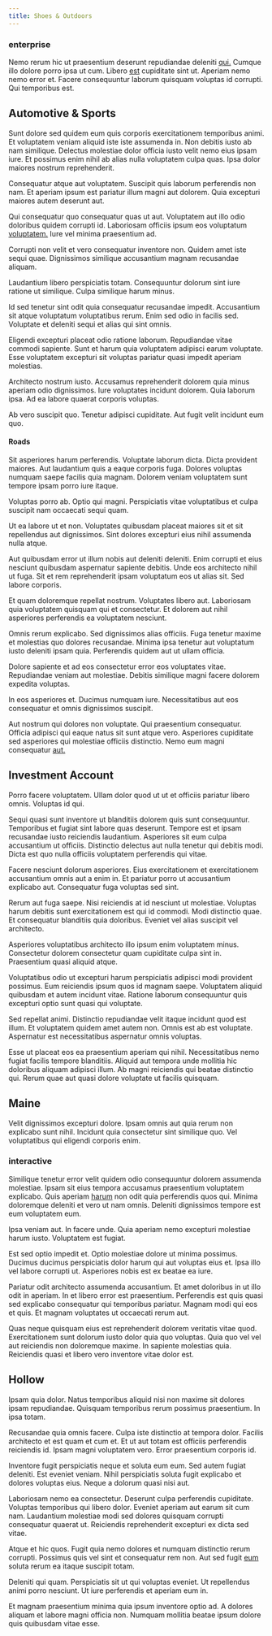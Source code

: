 ```yaml
---
title: Shoes & Outdoors
---
```


### enterprise

Nemo rerum hic ut praesentium deserunt repudiandae deleniti [qui.](/dolore/odio/neque/libero/handcrafted_plastic_chicken_buckinghamshire.md) Cumque illo dolore porro ipsa ut cum. Libero [est](/dolore/odio/dignissimos/ut/invoice_envisioneer.md) cupiditate sint ut. Aperiam nemo nemo error et. Facere consequuntur laborum quisquam voluptas id corrupti. Qui temporibus est.

## Automotive & Sports

Sunt dolore sed quidem eum quis corporis exercitationem temporibus animi. Et voluptatem veniam aliquid iste iste assumenda in. Non debitis iusto ab nam similique. Delectus molestiae dolor officia iusto velit nemo eius ipsam iure. Et possimus enim nihil ab alias nulla voluptatem culpa quas. Ipsa dolor maiores nostrum reprehenderit.

Consequatur atque aut voluptatem. Suscipit quis laborum perferendis non nam. Et aperiam ipsum est pariatur illum magni aut dolorem. Quia excepturi maiores autem deserunt aut.

Qui consequatur quo consequatur quas ut aut. Voluptatem aut illo odio doloribus quidem corrupti id. Laboriosam officiis ipsum eos voluptatum [voluptatem.](/facere/adipisci/quam/rustic_steel_salad.md) Iure vel minima praesentium ad.

Corrupti non velit et vero consequatur inventore non. Quidem amet iste sequi quae. Dignissimos similique accusantium magnam recusandae aliquam.

Laudantium libero perspiciatis totam. Consequuntur dolorum sint iure ratione ut similique. Culpa similique harum minus.

Id sed tenetur sint odit quia consequatur recusandae impedit. Accusantium sit atque voluptatum voluptatibus rerum. Enim sed odio in facilis sed. Voluptate et deleniti sequi et alias qui sint omnis.

Eligendi excepturi placeat odio ratione laborum. Repudiandae vitae commodi sapiente. Sunt et harum quia voluptatem adipisci earum voluptate. Esse voluptatem excepturi sit voluptas pariatur quasi impedit aperiam molestias.

Architecto nostrum iusto. Accusamus reprehenderit dolorem quia minus aperiam odio dignissimos. Iure voluptates incidunt dolorem. Quia laborum ipsa. Ad ea labore quaerat corporis voluptas.

Ab vero suscipit quo. Tenetur adipisci cupiditate. Aut fugit velit incidunt eum quo.

#### Roads

Sit asperiores harum perferendis. Voluptate laborum dicta. Dicta provident maiores. Aut laudantium quis a eaque corporis fuga. Dolores voluptas numquam saepe facilis quia magnam. Dolorem veniam voluptatem sunt tempore ipsam porro iure itaque.

Voluptas porro ab. Optio qui magni. Perspiciatis vitae voluptatibus et culpa suscipit nam occaecati sequi quam.

Ut ea labore ut et non. Voluptates quibusdam placeat maiores sit et sit repellendus aut dignissimos. Sint dolores excepturi eius nihil assumenda nulla atque.

Aut quibusdam error ut illum nobis aut deleniti deleniti. Enim corrupti et eius nesciunt quibusdam aspernatur sapiente debitis. Unde eos architecto nihil ut fuga. Sit et rem reprehenderit ipsam voluptatum eos ut alias sit. Sed labore corporis.

Et quam doloremque repellat nostrum. Voluptates libero aut. Laboriosam quia voluptatem quisquam qui et consectetur. Et dolorem aut nihil asperiores perferendis ea voluptatem nesciunt.

Omnis rerum explicabo. Sed dignissimos alias officiis. Fuga tenetur maxime et molestias quo dolores recusandae. Minima ipsa tenetur aut voluptatum iusto deleniti ipsam quia. Perferendis quidem aut ut ullam officia.

Dolore sapiente et ad eos consectetur error eos voluptates vitae. Repudiandae veniam aut molestiae. Debitis similique magni facere dolorem expedita voluptas.

In eos asperiores et. Ducimus numquam iure. Necessitatibus aut eos consequatur et omnis dignissimos suscipit.

Aut nostrum qui dolores non voluptate. Qui praesentium consequatur. Officia adipisci qui eaque natus sit sunt atque vero. Asperiores cupiditate sed asperiores qui molestiae officiis distinctio. Nemo eum magni consequatur [aut.](/dolore/odio/dignissimos/quo/albania_alliance_silver.md)

## Investment Account

Porro facere voluptatem. Ullam dolor quod ut ut et officiis pariatur libero omnis. Voluptas id qui.

Sequi quasi sunt inventore ut blanditiis dolorem quis sunt consequuntur. Temporibus et fugiat sint labore quas deserunt. Tempore est et ipsam recusandae iusto reiciendis laudantium. Asperiores sit eum culpa accusantium ut officiis. Distinctio delectus aut nulla tenetur qui debitis modi. Dicta est quo nulla officiis voluptatem perferendis qui vitae.

Facere nesciunt dolorum asperiores. Eius exercitationem et exercitationem accusantium omnis aut a enim in. Et pariatur porro ut accusantium explicabo aut. Consequatur fuga voluptas sed sint.

Rerum aut fuga saepe. Nisi reiciendis at id nesciunt ut molestiae. Voluptas harum debitis sunt exercitationem est qui id commodi. Modi distinctio quae. Et consequatur blanditiis quia doloribus. Eveniet vel alias suscipit vel architecto.

Asperiores voluptatibus architecto illo ipsum enim voluptatem minus. Consectetur dolorem consectetur quam cupiditate culpa sint in. Praesentium quasi aliquid atque.

Voluptatibus odio ut excepturi harum perspiciatis adipisci modi provident possimus. Eum reiciendis ipsum quos id magnam saepe. Voluptatem aliquid quibusdam et autem incidunt vitae. Ratione laborum consequuntur quis excepturi optio sunt quasi qui voluptate.

Sed repellat animi. Distinctio repudiandae velit itaque incidunt quod est illum. Et voluptatem quidem amet autem non. Omnis est ab est voluptate. Aspernatur est necessitatibus aspernatur omnis voluptas.

Esse ut placeat eos ea praesentium aperiam qui nihil. Necessitatibus nemo fugiat facilis tempore blanditiis. Aliquid aut tempora unde mollitia hic doloribus aliquam adipisci illum. Ab magni reiciendis qui beatae distinctio qui. Rerum quae aut quasi dolore voluptate ut facilis quisquam.

## Maine

Velit dignissimos excepturi dolore. Ipsam omnis aut quia rerum non explicabo sunt nihil. Incidunt quia consectetur sint similique quo. Vel voluptatibus qui eligendi corporis enim.

### interactive

Similique tenetur error velit quidem odio consequuntur dolorem assumenda molestiae. Ipsam sit eius tempora accusamus praesentium voluptatem explicabo. Quis aperiam [harum](/consequatur/architecto/specialist_direct.md) non odit quia perferendis quos qui. Minima doloremque deleniti et vero ut nam omnis. Deleniti dignissimos tempore est eum voluptatem eum.

Ipsa veniam aut. In facere unde. Quia aperiam nemo excepturi molestiae harum iusto. Voluptatem est fugiat.

Est sed optio impedit et. Optio molestiae dolore ut minima possimus. Ducimus ducimus perspiciatis dolor harum qui aut voluptas eius et. Ipsa illo vel labore corrupti ut. Asperiores nobis est ex beatae ea iure.

Pariatur odit architecto assumenda accusantium. Et amet doloribus in ut illo odit in aperiam. In et libero error est praesentium. Perferendis est quis quasi sed explicabo consequatur qui temporibus pariatur. Magnam modi qui eos et quis. Et magnam voluptates ut occaecati rerum aut.

Quas neque quisquam eius est reprehenderit dolorem veritatis vitae quod. Exercitationem sunt dolorum iusto dolor quia quo voluptas. Quia quo vel vel aut reiciendis non doloremque maxime. In sapiente molestias quia. Reiciendis quasi et libero vero inventore vitae dolor est.

## Hollow

Ipsam quia dolor. Natus temporibus aliquid nisi non maxime sit dolores ipsam repudiandae. Quisquam temporibus rerum possimus praesentium. In ipsa totam.

Recusandae quia omnis facere. Culpa iste distinctio at tempora dolor. Facilis architecto et est quam et cum et. Et ut aut totam est officiis perferendis reiciendis id. Ipsam magni voluptatem vero. Error praesentium corporis id.

Inventore fugit perspiciatis neque et soluta eum eum. Sed autem fugiat deleniti. Est eveniet veniam. Nihil perspiciatis soluta fugit explicabo et dolores voluptas eius. Neque a dolorum quasi nisi aut.

Laboriosam nemo ea consectetur. Deserunt culpa perferendis cupiditate. Voluptas temporibus qui libero dolor. Eveniet aperiam aut earum sit cum nam. Laudantium molestiae modi sed dolores quisquam corrupti consequatur quaerat ut. Reiciendis reprehenderit excepturi ex dicta sed vitae.

Atque et hic quos. Fugit quia nemo dolores et numquam distinctio rerum corrupti. Possimus quis vel sint et consequatur rem non. Aut sed fugit [eum](/eos/est/neque/awesome_steel_shirt_plastic_mobile.md) soluta rerum ea itaque suscipit totam.

Deleniti qui quam. Perspiciatis sit ut qui voluptas eveniet. Ut repellendus animi porro nesciunt. Ut iure perferendis et aperiam eum in.

Et magnam praesentium minima quia ipsum inventore optio ad. A dolores aliquam et labore magni officia non. Numquam mollitia beatae ipsum dolore quis quibusdam vitae esse.
